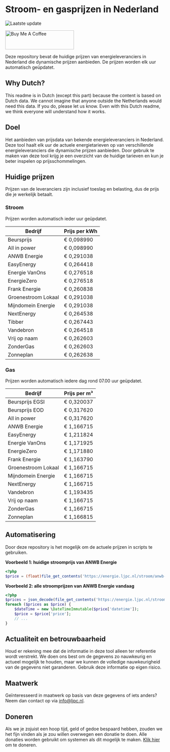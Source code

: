 # Stroom- en gasprijzen in Nederland

![Laatste update](https://img.shields.io/badge/laatste%20update-2025--08--28%2017%3A01%20CET-brightgreen)

<a href="https://www.buymeacoffee.com/Lars-" target="_blank"><img src="https://cdn.buymeacoffee.com/buttons/v2/default-orange.png" alt="Buy Me A Coffee" height="60" style="height: 60px !important;width: 217px !important;" ></a>

Deze repository bevat de huidige prijzen van energieleveranciers in Nederland die dynamische prijzen aanbieden. De prijzen worden elk uur automatisch geüpdatet.

## Why Dutch?

This readme is in Dutch (except this part) because the content is based on Dutch data. We cannot imagine that anyone outside the Netherlands would need this data. If you do, please let us know. Even with this Dutch readme, we think
everyone will understand how it works.

## Doel

Het aanbieden van prijsdata van bekende energieleveranciers in Nederland. Deze tool haalt elk uur de actuele energietarieven op van verschillende energieleveranciers die dynamische prijzen aanbieden. Door gebruik te maken van deze tool
krijg je een overzicht van de huidige tarieven en kun je beter inspelen op prijsschommelingen.

## Huidige prijzen

Prijzen van de leveranciers zijn inclusief toeslag en belasting, dus de prijs die je werkelijk betaalt.

### Stroom

Prijzen worden automatisch ieder uur geüpdatet.

 Bedrijf | Prijs per kWh 
---------|---------------
Beursprijs | € 0,098990
All in power | € 0,098990
ANWB Energie | € 0,291038
EasyEnergy | € 0,264418
Energie VanOns | € 0,276518
EnergieZero | € 0,276518
Frank Energie | € 0,260838
Groenestroom Lokaal | € 0,291038
Mijndomein Energie | € 0,291038
NextEnergy | € 0,264538
Tibber | € 0,267443
Vandebron | € 0,264518
Vrij op naam | € 0,262603
ZonderGas | € 0,262603
Zonneplan | € 0,262638


### Gas

Prijzen worden automatisch iedere dag rond 07.00 uur geüpdatet.

 Bedrijf | Prijs per m³ 
---------|--------------
Beursprijs EGSI | € 0,320037
Beursprijs EOD | € 0,317620
All in power | € 0,317620
ANWB Energie | € 1,166715
EasyEnergy | € 1,211824
Energie VanOns | € 1,171925
EnergieZero | € 1,171880
Frank Energie | € 1,163790
Groenestroom Lokaal | € 1,166715
Mijndomein Energie | € 1,166715
NextEnergy | € 1,166715
Vandebron | € 1,193435
Vrij op naam | € 1,166715
ZonderGas | € 1,166715
Zonneplan | € 1,166815


## Automatisering

Door deze repository is het mogelijk om de actuele prijzen in scripts te gebruiken.

**Voorbeeld 1: huidige stroomprijs van ANWB Energie**

```php
<?php
$price = (float)file_get_contents('https://energie.ljpc.nl/stroom/anwb-energie-nu.txt');

```

**Voorbeeld 2: alle stroomprijzen van ANWB Energie vandaag**

```php
<?php
$prices = json_decode(file_get_contents('https://energie.ljpc.nl/stroom/all-in-power-vandaag.json'),true);
foreach ($prices as $price) {
    $dateTime = new \DateTimeImmutable($price['datetime']);
    $price = $price['price'];
    // ...
}
```

## Actualiteit en betrouwbaarheid

Houd er rekening mee dat de informatie in deze tool alleen ter referentie wordt verstrekt. We doen ons best om de gegevens zo nauwkeurig en actueel mogelijk te houden, maar we kunnen de volledige nauwkeurigheid van de gegevens niet
garanderen. Gebruik deze informatie op eigen risico.

## Maatwerk

Geïnteresseerd in maatwerk op basis van deze gegevens of iets anders? Neem dan contact op
via [info@ljpc.nl](mailto:info@ljpc.nl?subject=Energie%20prijzen).

## Doneren

Als we je zojuist een hoop tijd, geld of gedoe bespaard hebben, zouden we het fijn vinden als je zou willen overwegen een
donatie te doen. Alle donaties worden gebruikt om systemen als dit mogelijk te
maken. [Klik hier](https://www.buymeacoffee.com/Lars-) om te doneren.

